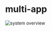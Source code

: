 # multi-app

![system overview](http://www.plantuml.com/plantuml/proxy?cache=no&src==https://github.com/KobeB87/multi-app/blob/master/doc.puml)

